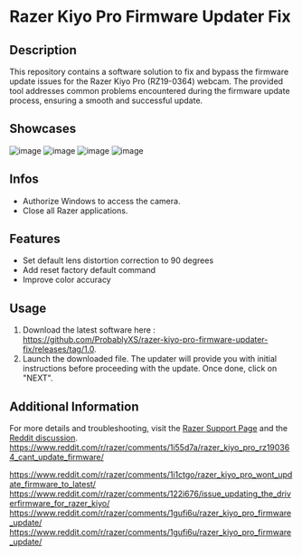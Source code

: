 # Razer Kiyo Pro Firmware Updater Fix

## Description

This repository contains a software solution to fix and bypass the firmware update issues for the Razer Kiyo Pro (RZ19-0364) webcam. The provided tool addresses common problems encountered during the firmware update process, ensuring a smooth and successful update.

## Showcases

![image](https://github.com/user-attachments/assets/397c85b7-d960-48f6-893f-479249a16b47)
![image](https://github.com/user-attachments/assets/458d4429-4f5c-4bb7-8756-67fe1412fffa)
![image](https://github.com/user-attachments/assets/29e7ce55-b877-47c2-adce-044a4eece766)
![image](https://github.com/user-attachments/assets/ea22b462-0afe-4eb7-a717-fa116079accf)



## Infos

- Authorize Windows to access the camera.
- Close all Razer applications.

## Features

- Set default lens distortion correction to 90 degrees
- Add reset factory default command
- Improve color accuracy

## Usage

1. Download the latest software here : https://github.com/ProbablyXS/razer-kiyo-pro-firmware-updater-fix/releases/tag/1.0.
2. Launch the downloaded file. The updater will provide you with initial instructions before proceeding with the update. Once done, click on "NEXT".

## Additional Information

For more details and troubleshooting, visit the [Razer Support Page](https://rzr.to/VdKPPH) and the [Reddit discussion](https://www.reddit.com/r/razer/comments/17ku6zv/razer_kiyo_pro_rz190364_cant_update_firmware/).
https://www.reddit.com/r/razer/comments/1i55d7a/razer_kiyo_pro_rz190364_cant_update_firmware/

https://www.reddit.com/r/razer/comments/1i1ctgo/razer_kiyo_pro_wont_update_firmware_to_latest/
https://www.reddit.com/r/razer/comments/122i676/issue_updating_the_driverfirmware_for_razer_kiyo/
https://www.reddit.com/r/razer/comments/1gufi6u/razer_kiyo_pro_firmware_update/
https://www.reddit.com/r/razer/comments/1gufi6u/razer_kiyo_pro_firmware_update/
